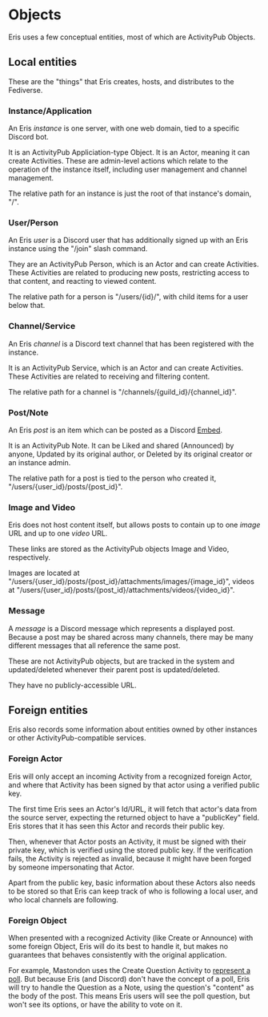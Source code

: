 # Objects

Eris uses a few conceptual entities, most of which are ActivityPub Objects.

## Local entities

These are the "things" that Eris creates, hosts, and distributes to the Fediverse.

### Instance/Application

An Eris *instance* is one server, with one web domain, tied to a specific Discord bot.

It is an ActivityPub Appliciation-type Object. It is an Actor, meaning it can create Activities. These are admin-level actions which relate to the operation of the instance itself, including user management and channel management. 

The relative path for an instance is just the root of that instance's domain, "/".

### User/Person

An Eris *user* is a Discord user that has additionally signed up with an Eris instance using the "/join" slash command. 

They are an ActivityPub Person, which is an Actor and can create Activities. These Activities are related to producing new posts, restricting access to that content, and reacting to viewed content.

The relative path for a person is "/users/{id}/", with child items for a user below that.

### Channel/Service

An Eris *channel* is a Discord text channel that has been registered with the instance.

It is an ActivityPub Service, which is an Actor and can create Activities. These Activities are related to receiving and filtering content.

The relative path for a channel is "/channels/{guild_id}/{channel_id}".

### Post/Note

An Eris *post* is an item which can be posted as a Discord [Embed](https://discord.com/safety/using-webhooks-and-embeds#title-4).

It is an ActivityPub Note. It can be Liked and shared (Announced) by anyone, Updated by its original author, or Deleted by its original creator or an instance admin.

The relative path for a post is tied to the person who created it, "/users/{user_id}/posts/{post_id}".

### Image and Video

Eris does not host content itself, but allows posts to contain up to one *image* URL and up to one *video* URL.

These links are stored as the ActivityPub objects Image and Video, respectively.

Images are located at "/users/{user_id}/posts/{post_id}/attachments/images/{image_id}", videos at "/users/{user_id}/posts/{post_id}/attachments/videos/{video_id}".

### Message

A *message* is a Discord message which represents a displayed post. Because a post may be shared across many channels, there may be many different messages that all reference the same post.

These are not ActivityPub objects, but are tracked in the system and updated/deleted whenever their parent post is updated/deleted.

They have no publicly-accessible URL. 

## Foreign entities

Eris also records some information about entities owned by other instances or other ActivityPub-compatible services.

### Foreign Actor

Eris will only accept an incoming Activity from a recognized foreign Actor, and where that Activity has been signed by that actor using a verified public key.

The first time Eris sees an Actor's Id/URL, it will fetch that actor's data from the source server, expecting the returned object to have a "publicKey" field. Eris stores that it has seen this Actor and records their public key.

Then, whenever that Actor posts an Activity, it must be signed with their private key, which is verified using the stored public key. If the verification fails, the Activity is rejected as invalid, because it might have been forged by someone impersonating that Actor.

Apart from the public key, basic information about these Actors also needs to be stored so that Eris can keep track of who is following a local user, and who local channels are following.

### Foreign Object

When presented with a recognized Activity (like Create or Announce) with some foreign Object, Eris will do its best to handle it, but makes no guarantees that behaves consistently with the original application. 

For example, Mastondon uses the Create Question Activity to [represent a poll](https://docs.joinmastodon.org/spec/activitypub/#Question). But because Eris (and Discord) don't have the concept of a poll, Eris will try to handle the Question as a Note, using the question's "content" as the body of the post. This means Eris users will see the poll question, but won't see its options, or have the ability to vote on it. 